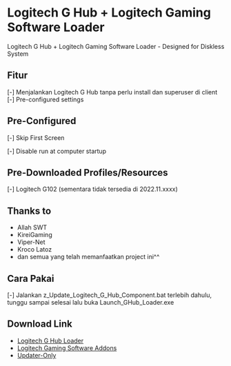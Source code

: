 # Logitech G Hub + Logitech Gaming Software Loader
Logitech G Hub + Logitech Gaming Software Loader - Designed for Diskless System

## Fitur
[-] Menjalankan Logitech G Hub tanpa perlu install dan superuser di client
[-] Pre-configured settings

## Pre-Configured
[-] Skip First Screen

[-] Disable run at computer startup

## Pre-Downloaded Profiles/Resources
[-] Logitech G102 (sementara tidak tersedia di 2022.11.xxxx)

## Thanks to
- Allah SWT
- KireiGaming
- Viper-Net
- Kroco Latoz
- dan semua yang telah memanfaatkan project ini^^

## Cara Pakai
[-] Jalankan z_Update_Logitech_G_Hub_Component.bat terlebih dahulu, tunggu sampai selesai lalu buka Launch_GHub_Loader.exe

## Download Link
- [Logitech G Hub Loader](https://drive.google.com/file/d/16MHWuH77-qsDr7j_bY6pvccSeH-UHGI6/view?usp=sharing)
- [Logitech Gaming Software Addons](https://drive.google.com/file/d/1Ui-xSo0Pbt-NNEVydQTpQ7lgPdzgCAKx/view?usp=sharing)
- [Updater-Only](https://drive.google.com/file/d/1fQDbK5fOAdNKpIh6nXAwjI6LxDGGjYWD/view?usp=sharing)
